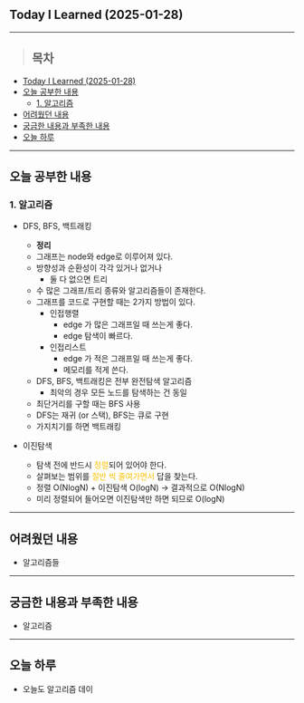 ## Today I Learned (2025-01-28)
---
> ## 목차
- [Today I Learned (2025-01-28)](#today-i-learned-2025-01-28)
- [오늘 공부한 내용](#오늘-공부한-내용)
  - [1. 알고리즘](#1-알고리즘)
- [어려웠던 내용](#어려웠던-내용)
- [궁금한 내용과 부족한 내용](#궁금한-내용과-부족한-내용)
- [오늘 하루](#오늘-하루)
---

## 오늘 공부한 내용
### 1. 알고리즘 
- DFS, BFS, 백트래킹
  - **정리**
  - 그래프는 node와 edge로 이루어져 있다.
  - 방향성과 순환성이 각각 있거나 없거나
  	- 둘 다 없으면 트리
  - 수 많은 그래프/트리 종류와 알고리즘들이 존재한다.
  - 그래프를 코드로 구현할 때는 2가지 방법이 있다.
  	- 인접행렬
  		- edge 가 많은 그래프일 때 쓰는게 좋다.
  		- edge 탐색이 빠르다.
  	- 인접리스트
  		- edge 가 적은 그래프일 때 쓰는게 좋다.
  		- 메모리를 적게 쓴다.
  - DFS, BFS, 백트래킹은 전부 완전탐색 알고리즘
  	- 최악의 경우 모든 노드를 탐색하는 건 동일
  - 최단거리를 구할 때는 BFS 사용
  - DFS는 재귀 (or 스택), BFS는 큐로 구현
  - 가지치기를 하면 백트래킹

- 이진탐색
  - 탐색 전에 반드시 <font color="#ffc000">정렬</font>되어 있어야 한다.
  - 살펴보는 범위를 <font color="#ffc000">절반 씩 줄여가면서</font> 답을 찾는다.
  - 정렬 O(NlogN) + 이진탐색 O(logN) -> 결과적으로 O(NlogN)
  - 미리 정렬되어 들어오면 이진탐색만 하면 되므로 O(logN)

---
## 어려웠던 내용
- 알고리즘들
---
## 궁금한 내용과 부족한 내용
- 알고리즘
  
---
## 오늘 하루
- 오늘도 알고리즘 데이
<!-- <img src="이미지 주소" width="100%" height="100%"/> -->
